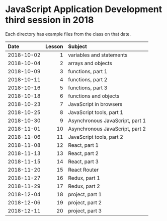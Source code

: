 # JavaScript Application Development third session in 2018

Each directory has example files from the class on that date.

| Date | Lesson | Subject |
| :--- | ---: | :--- |
| 2018-10-02 | 1 | variables and statements |
| 2018-10-04 | 2 | arrays and objects |
| 2018-10-09 | 3 | functions, part 1 |
| 2018-10-11 | 4 | functions, part 2 |
| 2018-10-16 | 5 | functions, part 3 |
| 2018-10-18 | 6 | functions and objects |
| 2018-10-23 | 7 | JavaScript in browsers |
| 2018-10-25 | 8 | JavaScript tools, part 1 |
| 2018-10-30 | 9 | Asynchronous JavaScript, part 1 |
| 2018-11-01 | 10 | Asynchronous JavaScript, part 2 |
| 2018-11-06 | 11 | JavaScript tools, part 2 |
| 2018-11-08 | 12 | React, part 1 |
| 2018-11-13 | 13 | React, part 2 |
| 2018-11-15 | 14 | React, part 3 |
| 2018-11-20 | 15 | React Router |
| 2018-11-27 | 16 | Redux, part 1 |
| 2018-11-29 | 17 | Redux, part 2 |
| 2018-12-04 | 18 | project, part 1 |
| 2018-12-06 | 19 | project, part 2 |
| 2018-12-11 | 20 | project, part 3 |
